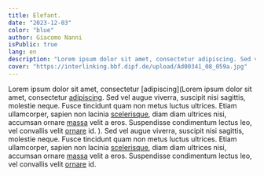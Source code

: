 ```yaml
---
title: Elefant.
date: "2023-12-03"
color: "blue"
author: Giacomo Nanni
isPublic: true
lang: en
description: "Lorem ipsum dolor sit amet, consectetur adipiscing. Sed vel augue viverra, suscipit nisi sagittis, molestie neque."
cover: "https://interlinking.bbf.dipf.de/upload/Ad00341_08_059a.jpg"
---
```


Lorem ipsum dolor sit amet, consectetur [adipiscing](Lorem ipsum dolor sit amet, consectetur [adipiscing](http://interlinking.bbf.dipf.de/index.php/Special:URIResolver/Datei-3AAd00341_08_059f.jpg-23_QUERY985d6a8ed777ae089b2b09dcf0f33ca3). Sed vel augue viverra, suscipit nisi sagittis, molestie neque. Fusce tincidunt quam non metus luctus ultrices. Etiam ullamcorper, sapien non lacinia [scelerisque](http://interlinking.bbf.dipf.de/index.php/Special:URIResolver/Ad00341_01_003b-23_QUERY11ea12e464de94a83cede6c085fb6ea3), diam diam ultrices nisi, accumsan ornare [massa](http://interlinking.bbf.dipf.de/index.php/Special:URIResolver/Datei-3AAd00341_01_003b.jpg) velit a eros. Suspendisse condimentum lectus leo, vel convallis velit [ornare](http://interlinking.bbf.dipf.de/index.php/Special:URIResolver/Datei-3AAd99999_03_026c.jpg-23_QUERY0bfdf5289799cccc9f6041905459b6a2) id.
). Sed vel augue viverra, suscipit nisi sagittis, molestie neque. Fusce tincidunt quam non metus luctus ultrices. Etiam ullamcorper, sapien non lacinia [scelerisque](http://interlinking.bbf.dipf.de/index.php/Special:URIResolver/Datei-3AAd99998_09_063a.jpg), diam diam ultrices nisi, accumsan ornare [massa](http://interlinking.bbf.dipf.de/index.php/Special:URIResolver/Himbeere) velit a eros. Suspendisse condimentum lectus leo, vel convallis velit [ornare](http://interlinking.bbf.dipf.de/index.php/Special:URIResolver/Datei-3AAd99999_09_095c.jpg) id.
